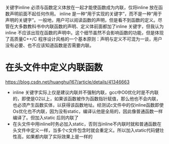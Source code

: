 关键字inline 必须与函数定义体放在一起才能使函数成为内联，仅将inline 放在函数声明前面不起任何作用。
inline 是一种“用于实现的关键字”，而不是一种“用于声明的关键字”。一般地，用户可以阅读函数的声明，但是看不到函数的定义。尽管在大多数教科书中内联函数的声明、定义体前面都加了inline 关键字，但我认为inline 不应该出现在函数的声明中。这个细节虽然不会影响函数的功能，但是体现了高质量C++/C 程序设计风格的一个基本原则：声明与定义不可混为一谈，用户没有必要、也不应该知道函数是否需要内联。




# 在头文件中定义内联函数
https://blog.csdn.net/huanghui167/article/details/41346663
- inline 关键字实际上仅是建议内联并不强制内联，gcc中O0优化时是不内联的，即使是O2以上，如果该函数被作为函数指针赋值，那么他也不会内联，也必须产生函数实体，以获得该函数地址。经测试c文件中的仅inline函数即使Os优化也不内联，因为没有static，编译认他是全局的，因此像普通函数一样编译了。但加入static 后则内联了
- 在头文件中用inline时务必加入static，否则当inline不内联时就和普通函数在头文件中定义一样，当多个c文件包含时就会重定义。所以加入static代码健壮性高，如果都内联了实际效果上是一样的